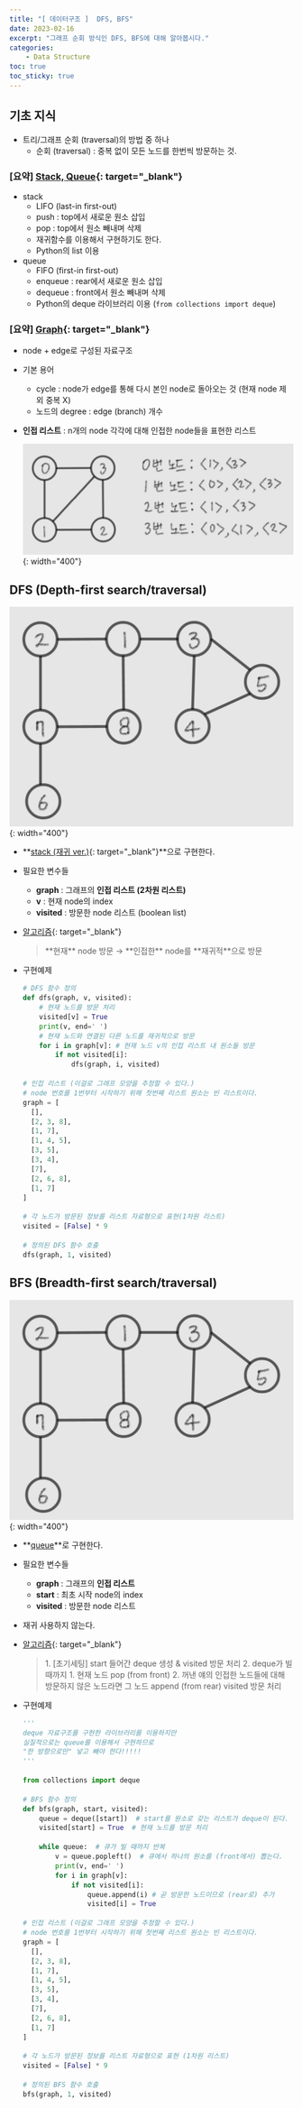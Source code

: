 ```yaml
---
title: "[ 데이터구조 ]  DFS, BFS"
date: 2023-02-16
excerpt: "그래프 순회 방식인 DFS, BFS에 대해 알아봅시다."
categories: 
    - Data Structure
toc: true
toc_sticky: true
---
```




## 기초 지식

- 트리/그래프 순회 (traversal)의 방법 중 하나
    - 순회 (traversal) : 중복 없이 모든 노드를 한번씩 방문하는 것.

### [요약] [Stack, Queue](/_posts/data_structure/2022-01-09-stackQueue.md){: target="_blank"}
- stack
    - LIFO (last-in first-out)
    - push : top에서 새로운 원소 삽입
    - pop : top에서 원소 빼내며 삭제
    - 재귀함수를 이용해서 구현하기도 한다.
    - Python의 list 이용
- queue
    - FIFO (first-in first-out)
    - enqueue : rear에서 새로운 원소 삽입
    - dequeue : front에서 원소 빼내며 삭제
    - Python의 deque 라이브러리 이용 (`from collections import deque`)

### [요약] [Graph](/_posts/data_structure/2022-01-09-graph.md){: target="_blank"}

- node + edge로 구성된 자료구조
- 기본 용어
    - cycle : node가 edge를 통해 다시 본인 node로 돌아오는 것 (현재 node 제외 중복 X)
    - 노드의 degree : edge (branch) 개수
- **인접 리스트** : n개의 node 각각에 대해 인접한 node들을 표현한 리스트
    
    ![인접 리스트](/assets/images/posts/data_structure/dfs%26bfs/1.jpg){: width="400"}
    

## DFS (Depth-first search/traversal)

![예제의 그래프](/assets/images/posts/data_structure/dfs%26bfs/2.jpg){: width="400"}

- **[stack (재귀 ver.)](/_posts/data_structure/2022-01-09-stackQueue.md){: target="_blank"}**으로 구현한다.
- 필요한 변수들
    - **graph** : 그래프의 **인접 리스트 (2차원 리스트)**
    - **v** : 현재 node의 index
    - **visited** : 방문한 node 리스트 (boolean list)
    
- [알고리즘](https://kingpodo.tistory.com/47){: target="_blank"}

    <BlockQuote>
    **현재** node 방문 → **인접한** node를 **재귀적**으로 방문
    </BlockQuote>
    
    
- 구현예제
    
    ```python
    # DFS 함수 정의
    def dfs(graph, v, visited):
        # 현재 노드를 방문 처리
        visited[v] = True
        print(v, end=' ')
        # 현재 노드와 연결된 다른 노드를 재귀적으로 방문
        for i in graph[v]: # 현재 노드 v의 인접 리스트 내 원소들 방문
            if not visited[i]:
                dfs(graph, i, visited)
    
    # 인접 리스트 (이걸로 그래프 모양을 추정할 수 있다.)
    # node 번호를 1번부터 시작하기 위해 첫번째 리스트 원소는 빈 리스트이다.
    graph = [
      [],
      [2, 3, 8],
      [1, 7],
      [1, 4, 5],
      [3, 5],
      [3, 4],
      [7],
      [2, 6, 8],
      [1, 7]
    ]
    
    # 각 노드가 방문된 정보를 리스트 자료형으로 표현(1차원 리스트)
    visited = [False] * 9
    
    # 정의된 DFS 함수 호출
    dfs(graph, 1, visited)
    ```
    

## BFS (Breadth-first search/traversal)

![예제의 그래프](/assets/images/posts/data_structure/dfs%26bfs/2.jpg){: width="400"}

- **[queue](/_posts/data_structure/2022-01-09-stackQueue.md)**로 구현한다.
- 필요한 변수들
    - **graph** : 그래프의 **인접 리스트**
    - **start** : 최초 시작 node의 index
    - **visited** : 방문한 node 리스트
- 재귀 사용하지 않는다.
- [알고리즘](https://kingpodo.tistory.com/48?category=805745){: target="_blank"}
    
    <BlockQuote>
    1. [초기세팅] start 들어간 deque 생성 & visited 방문 처리
    2. deque가 빌 때까지
        1. 현재 노드 pop (from front)
        2. 꺼낸 얘의 인접한 노드들에 대해
                방문하지 않은 노드라면
                그 노드 append (from rear)
                visited 방문 처리   
    </BlockQuote>

- 구현예제
    
    ```python
    '''
    deque 자료구조를 구현한 라이브러리를 이용하지만 
    실질적으로는 queue를 이용해서 구현하므로
    "한 방향으로만" 넣고 빼야 한다!!!!!
    '''
    
    from collections import deque
    
    # BFS 함수 정의
    def bfs(graph, start, visited):
        queue = deque([start])  # start를 원소로 갖는 리스트가 deque이 된다.
        visited[start] = True  # 현재 노드를 방문 처리
        
        while queue:  # 큐가 빌 때까지 반복
            v = queue.popleft()  # 큐에서 하나의 원소를 (front에서) 뽑는다.
            print(v, end=' ')
            for i in graph[v]:
                if not visited[i]:
                    queue.append(i) # 곧 방문한 노드이므로 (rear로) 추가
                    visited[i] = True
    
    # 인접 리스트 (이걸로 그래프 모양을 추정할 수 있다.)
    # node 번호를 1번부터 시작하기 위해 첫번째 리스트 원소는 빈 리스트이다.
    graph = [
      [],
      [2, 3, 8],
      [1, 7],
      [1, 4, 5],
      [3, 5],
      [3, 4],
      [7],
      [2, 6, 8],
      [1, 7]
    ]
    
    # 각 노드가 방문된 정보를 리스트 자료형으로 표현 (1차원 리스트)
    visited = [False] * 9
    
    # 정의된 BFS 함수 호출
    bfs(graph, 1, visited)
    ```